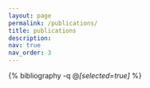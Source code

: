 ```yaml
---
layout: page
permalink: /publications/
title: publications
description: 
nav: true
nav_order: 3
---
```


<!-- _pages/publications.md -->
<div class="publications">

{% bibliography -q @*[selected=true]* %}

</div>
